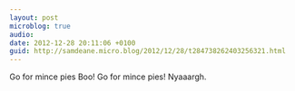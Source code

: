 ```yaml
---
layout: post
microblog: true
audio: 
date: 2012-12-28 20:11:06 +0100
guid: http://samdeane.micro.blog/2012/12/28/t284738262403256321.html
---
```

Go for mince pies Boo! Go for mince pies! Nyaaargh.
